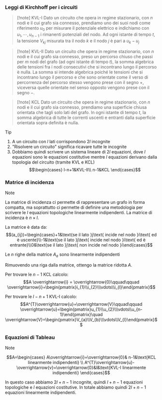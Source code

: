 ### Leggi di Kirchhoff per i circuiti
>[!note] KVL-I
>Dato un circuito che opera in regime stazionario, con $n$ nodi e il cui grafo sia connesso, prendiamo uno dei suoi nodi come riferimento $u_{0}$ per misurare il potenziale elettrico e indichiamo con $u_{1},\cdots,u_{n-1}$ i rimanenti potenziali del nodo. Ad ogni istante di tempo $t$, la tensione $V_{kj}$ misurata tra il nodo $k$ e il nodo $j$ è pari a $u_{k}-u_{j}$

>[!note] KVL-II
>Dato un circuito che opera in regime stazionario, con $n$ nodi e il cui grafo sia connesso, preso un percorso chiuso che passi per $m$ nodi del grafo (ad ogni istante di tempo $t$), la somma algebrica delle tensioni fra i nodi consecutivi che si incontrano lungo il percorso è nulla. La somma si intende algebrica poiché le tensioni che si incontrano lungo il percorso e che sono orientate come il verso di percorrenza del percorso stesso vengono prese con il segno $+$, viceversa quelle orientate nel senso opposto vengono prese con il segno $-$.

>[!note] KCL
>Dato un circuito che opera in regime stazionario, con $n$ nodi e il cui grafo sia connesso, prendiamo una superficie chiusa orientata che tagli solo lati del grafo. In ogni istante di tempo $t$, la somma algebrica di tutte le correnti uscenti e entranti dalla superficie orientata sopra definita è nulla.

>[!tip]
>1. A un circuito con $l$ lati corrispondono $2l$ incognite
>2. "Risolvere un circuito" significa ricavare tutte le incognite
>3. Dobbiamo quindi scrivere un sistema lineare di $2l$ equazioni, dove $l$ equazioni sono le equazioni costitutive mentre $l$ equazioni derivano dalla topologia del circuito (tramite KVL e KCL)
>$$\begin{cases}
l-n+1&KVL-II\\
n-1&KCL
\end{cases}$$
### Matrice di incidenza
>[!note]
>La matrice di incidenza ci permette di rappresentare un grafo in forma compatta, ma soprattutto ci permette di definire una metodologia per scrivere le $l$ equazioni topologiche linearmente indipendenti. La matrice di incidenza è $n\times l$.
>
>La matrice è data da: $$(a_{ij})=\begin{cases}+1&\text{se il lato }j\text{ incide nel nodo }i\text{ ed è uscente}\\-1&\text{se il lato }j\text{ incide nel nodo }i\text{ ed è entrante}\\0&\text{se il lato }j\text{ non incide nel nodo }i\end{cases}$$
>
>Le $n$ righe della matrice $A_{a}$ sono linearmente indipendenti
>
>Rimuovendo una riga dalla matrice, ottengo la matrice ridotta $A$.
>
>Per trovare le $n-1$ KCL calcolo: $$A \overrightarrow{i} = \overrightarrow{0}\qquad\qquad \overrightarrow{i}=\begin{pmatrix}i_{1}\\i_{2}\\\vdots\\i_{l}\end{pmatrix}$$
>
>Per trovare le $l-n+1$ KVL-I calcolo: $$A^{T}\overrightarrow{u}=\overrightarrow{V}\qquad\qquad \overrightarrow{u}=\begin{pmatrix}u_{1}\\u_{2}\\\vdots\\u_{n-1}\end{pmatrix}\quad \overrightarrow{V}=\begin{pmatrix}V_{a}\\V_{b}\\\vdots\\V_{l}\end{pmatrix}$$

### Equazioni di Tableau
>[!note]
>$$A=\begin{cases}
A\overrightarrow{i}=\overrightarrow{0}& n-1&\text{KCL linearmente indipendenti} \\
A^{T}\overrightarrow{u}-\overrightarrow{v}=\overrightarrow{0}&l&\text{KVL-I linearmente indipendenti}
\end{cases}$$
>
>In questo caso abbiamo $2l+n-1$ incognite, quindi $l+n-1$ equazioni topologiche e $l$ equazioni costitutive. In totale abbiamo quindi $2l+n-1$ equazioni linearmente indipendenti.
